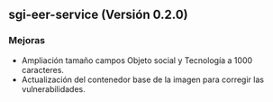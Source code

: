 ## sgi-eer-service (Versión 0.2.0)

### Mejoras
* Ampliación tamaño campos Objeto social y Tecnología a 1000 caracteres.
* Actualización del contenedor base de la imagen para corregir las vulnerabilidades.
